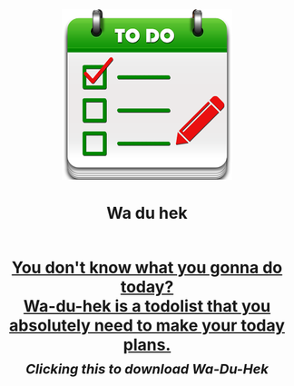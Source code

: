 <div align="center">
	<img src="Media/Logo.png" alt="Wa du hek">
	
<h1 align="center">Wa du hek
	<br>
	<p>
		<a href="https://drive.google.com/file/d/1rEJ8W8VbHTeD0YFCUa5E60ky49gCSR_7/view?usp=sharing">
			<br>
			<b>You don't know what you gonna do today?</b>
			<br>
			Wa-du-hek is a todolist that you absolutely need to make your today plans.
			<br>
		</a>
		<sub><i>Clicking this to download Wa-Du-Hek</i></sub>
	</p>
	<br>
	<br>
	<br>
</div>
